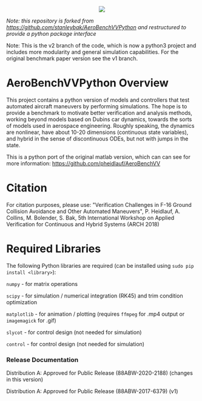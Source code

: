 ﻿<p align="center"> <img src="anim3d.gif"/> </p>

*Note: this repository is forked from https://github.com/stanleybak/AeroBenchVVPython and restructured to provide a python package interface*

Note: This is the v2 branch of the code, which is now a python3 project and includes more modularity and general simulation capabilities. For the original benchmark paper version see the v1 branch.

# AeroBenchVVPython Overview
This project contains a python version of models and controllers that test automated aircraft maneuvers by performing simulations. The hope is to provide a benchmark to motivate better verification and analysis methods, working beyond models based on Dubins car dynamics, towards the sorts of models used in aerospace engineering. Roughly speaking, the dynamics are nonlinear, have about 10-20 dimensions (continuous state variables), and hybrid in the sense of discontinuous ODEs, but not with jumps in the state. 

This is a python port of the original matlab version, which can can see for
more information: https://github.com/pheidlauf/AeroBenchVV

# Citation

For citation purposes, please use: "Verification Challenges in F-16 Ground Collision Avoidance and Other Automated Maneuvers", P. Heidlauf, A. Collins, M. Bolender, S. Bak, 5th International Workshop on Applied Verification for Continuous and Hybrid Systems (ARCH 2018)

# Required Libraries 

The following Python libraries are required (can be installed using `sudo pip install <library>`):

`numpy` - for matrix operations

`scipy` - for simulation / numerical integration (RK45) and trim condition optimization 

`matplotlib` - for animation / plotting (requires `ffmpeg` for .mp4 output or `imagemagick` for .gif)

`slycot` - for control design (not needed for simulation)

`control` - for control design (not needed for simulation)

### Release Documentation
Distribution A: Approved for Public Release (88ABW-2020-2188) (changes in this version)
    
Distribution A: Approved for Public Release (88ABW-2017-6379) (v1)
